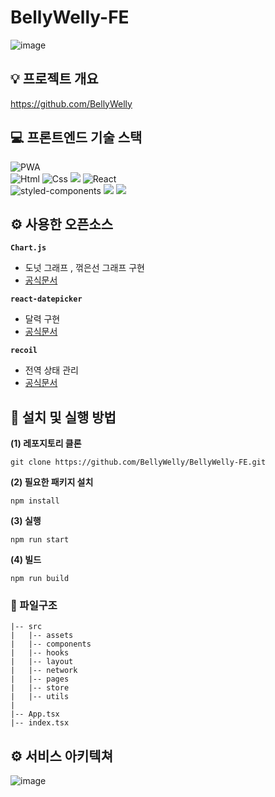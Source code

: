 # BellyWelly-FE
![image](https://github.com/BellyWelly/BellyWelly-AI/assets/96541582/c87f227e-930c-406d-ba55-b52a610354af)
<br>


## 💡 프로젝트 개요
https://github.com/BellyWelly
<br>


## 💻 프론트엔드 기술 스택
<div>
   <img alt="PWA" src ="https://img.shields.io/badge/PWA-5A0FC8.svg?&style=round-square&logo=PWA&logoColor=white"/>
</div>

<div>
   <img alt="Html" src ="https://img.shields.io/badge/HTML5-E34F26.svg?&style=round-square&logo=HTML5&logoColor=white"/>
    <img alt="Css" src ="https://img.shields.io/badge/CSS3-1572B6.svg?&style=round-square&logo=CSS3&logoColor=white"/>
    <img src="https://img.shields.io/badge/TypeScript-3776AB?style=round-square&logo=TypeScript&logoColor=white">
    <img alt="React" src ="https://img.shields.io/badge/React-87CEFA.svg?&style=round-square&logo=REACT&logoColor=white"/>
</div>

<div>
      <img alt="styled-components" src ="https://img.shields.io/badge/styled-components-DB7093.svg?&style=round-square&logo=styled-components&logoColor=white"/>
     <img src="https://img.shields.io/badge/Recoil-3578E5?style=round-square&logo=Recoil&logoColor=white"/>
    <img src="https://img.shields.io/badge/Chart.js-FF6384?style=round-square&logo=Chart.js&logoColor=white"/>
</div>


## ⚙️ 사용한 오픈소스

**`Chart.js`**
- 도넛 그래프 , 꺾은선 그래프 구현
- [공식문서](https://www.chartjs.org/docs/latest/)

**`react-datepicker`**
- 달력 구현
- [공식문서](https://www.npmjs.com/package/react-datepicker)

**`recoil`**
- 전역 상태 관리
- [공식문서](https://recoiljs.org/ko/)



## 🔧 설치 및 실행 방법

**(1) 레포지토리 클론** 
```
git clone https://github.com/BellyWelly/BellyWelly-FE.git
```
**(2) 필요한 패키지 설치** 
```
npm install
```
**(3) 실행** 
```
npm run start
```
**(4) 빌드** 
```
npm run build
```


### 📁 파일구조

```
|-- src
|   |-- assets
|   |-- components
|   |-- hooks
|   |-- layout
|   |-- network
|   |-- pages
|   |-- store
|   |-- utils
|
|-- App.tsx
|-- index.tsx

```



## ⚙️ 서비스 아키텍쳐 
![image](https://github.com/BellyWelly/BellyWelly-AI/assets/96541582/263faceb-897e-4ebd-b394-9af55a8fb736)
